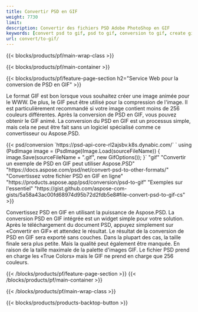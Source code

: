 ```yaml
---
title: Convertir PSD en GIF
weight: 7730
limit: 
description: Convertir des fichiers PSD Adobe PhotoShop en GIF
keywords: [convert psd to gif, psd to gif, conversion to gif, create gif from psd, print psd as gif]
url: convert/to-gif/
---
```


{{< blocks/products/pf/main-wrap-class >}}

{{< blocks/products/pf/main-container >}}

{{< blocks/products/pf/feature-page-section h2="Service Web pour la conversion de PSD en GIF" >}}
<p>Le format GIF est bon lorsque vous souhaitez créer une image animée pour le WWW. De plus, le GIF peut être utilisé pour la compression de l'image. Il est particulièrement recommandé si votre image contient moins de 256 couleurs différentes. Après la conversion de PSD en GIF, vous pouvez obtenir le GIF animé. La conversion du PSD en GIF est un processus simple, mais cela ne peut être fait sans un logiciel spécialisé comme ce convertisseur ou Aspose.PSD.</p>
{{< psd/conversion `https://psd-api-core-rl2ajsbv.k8s.dynabic.com/` 
`    using (PsdImage image = (PsdImage)Image.Load(sourceFileName))
    {
        image.Save(sourceFileName + ".gif",  new GifOptions());
    }` 
"gif" 
"Convertir un exemple de PSD en GIF peut utiliser Aspose.PSD"  "https://docs.aspose.com/psd/net/convert-psd-to-other-formats/" 
"Convertissez votre fichier PSD en GIF en ligne" "https://products.aspose.app/psd/conversion/psd-to-gif" 
"Exemples sur l'essentiel" "https://gist.github.com/aspose-com-gists/5a58a43ac00fd68974d95b72d2fdb5e8#file-convert-psd-to-gif-cs" >}}
<p>Convertissez PSD en GIF en utilisant la puissance de Aspose.PSD. La conversion PSD en GIF intégrée est un widget simple pour votre solution. Après le téléchargement du document PSD, appuyez simplement sur «Convertir en GIF» et attendez le résultat. Le résultat de la conversion de PSD en GIF sera exporté sans couches. Dans la plupart des cas, la taille finale sera plus petite. Mais la qualité peut également être manquée. En raison de la taille maximale de la palette d'images GIF. Le fichier PSD prend en charge les «True Colors» mais le GIF ne prend en charge que 256 couleurs. </p>
{{< /blocks/products/pf/feature-page-section >}}
{{< /blocks/products/pf/main-container >}}


{{< /blocks/products/pf/main-wrap-class >}}

{{< blocks/products/products-backtop-button >}}
